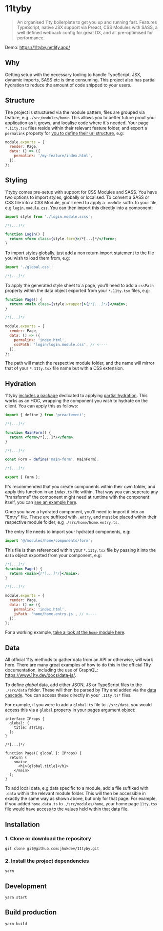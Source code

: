 # 11tyby

> An organised 11ty boilerplate to get you up and running fast. Features TypeScript, native JSX support via Preact, CSS Modules with SASS, a well defined webpack config for great DX, and all pre-optimised for performance.

Demo: https://11tyby.netlify.app/

## Why

Getting setup with the necessary tooling to handle TypeScript, JSX, dynamic imports, SASS etc is time consuming. This project also has partial hydration to reduce the amount of code shipped to your users.

## Structure

The project is structured via the module pattern, files are grouped via feature, e.g `./src/modules/home`. This allows you to better future proof your application as it grows, and localise code where it's needed. Your page `*.11ty.tsx` files reside within their relevant feature folder, and export a `permalink` property for [you to define their url structure](https://www.11ty.dev/docs/permalinks/), e.g:

```javascript
module.exports = {
  render: Page,
  data: () => ({
    permalink: '/my-feature/index.html',
  }),
};
```

## Styling

11tyby comes pre-setup with support for CSS Modules and SASS. You have two options to import styles, globally or localised. To convert a SASS or CSS file into a CSS Module, you'll need to apply a `.module` suffix to your file, e.g `login.module.css`. You can then import this directly into a component:

```jsx
import style from './login.module.scss';

/*[...]*/

function Login() {
  return <form class={style.form}>/*[...]*/</form>;
}
```

To import styles globally, just add a non return import statement to the file you wish to load them from, e.g:

```jsx
import './global.css';

/*[...]*/
```

To apply the generated style sheet to a page, you'll need to add a `cssPath` property within the data object exported from your `*.11ty.tsx` files, e.g:

```jsx
function Page() {
  return <main class={style.wrapper}>{/*[...]*/}</main>;
}

/*[...]*/

module.exports = {
  render: Page,
  data: () => ({
    permalink: 'index.html',
    cssPath: 'login/login.module.css', // <----
  }),
};
```

The path will match the respective module folder, and the name will mirror that of your `*.11ty.tsx` file name but with a CSS extension.

## Hydration

11tyby [includes a package](https://github.com/jhukdev/preactement) dedicated to applying [partial hydration](https://www.jameshill.dev/articles/partial-hydration/). This works as an HOC, wrapping the component you wish to hydrate on the client. You can apply this as follows:

```jsx
import { define } from 'preactement';

/*[...]*/

function MainForm() {
  return <form>/*[...]*/</form>;
}

/*[...]*/

const Form = define('main-form', MainForm);

/*[...]*/

export { Form };
```

It's recommended that you create components within their own folder, and apply this function in an `index.ts` file within. That way you can seperate any "transforms" the component might need at runtime with the component itself, you can [see an example here](https://github.com/jhukdev/11tyby/blob/master/src/modules/home/components/form/index.ts).

Once you have a hydrated component, you'll need to import it into an "Entry" file. These are suffixed with `.entry`, and must be placed within their respective module folder, e.g `./src/home/home.entry.ts`.

The entry file needs to import your hydrated components, e.g:

```javascript
import '@/modules/home/components/form';
```

This file is then referenced within your `*.11ty.tsx` file by passing it into the `data` object exported from your component, e.g:

```jsx
/*[...]*/
function Page() {
  return <main>{/*[...]*/}</main>;
}

/*[...]*/

module.exports = {
  render: Page,
  data: () => ({
    permalink: 'index.html',
    jsPath: 'home/home.entry.js', // <----
  }),
};
```

For a working example, [take a look at the `home` module here](https://github.com/jhukdev/11tyby/blob/master/src/modules/home/home.11ty.tsx#L28).

## Data

All official 11ty methods to gather data from an API or otherwise, will work here. There are many great examples of how to do this in the official 11ty documentation, including the use of GraphQL: https://www.11ty.dev/docs/data-js/.

To define _global_ data, add either JSON, JS or TypeScript files to the `./src/data` folder. These will then be parsed by 11ty and added via the [data cascade](https://www.11ty.dev/docs/data-cascade/). You can access these directly in your `.11ty.ts*` files.

For example, if you were to add a `global.ts` file to `./src/data`, you would access this via a `global` property in your pages argument object:

```tsx
interface IProps {
  global: {
    title: string;
  };
}

/*[...]*/

function Page({ global }: IProps) {
  return (
    <main>
      <h1>{global.title}</h1>
    </main>
  );
}
```

To add local data, e.g data specific to a module, add a file suffixed with `.data` within the relevant module folder. This will then be accessible in exactly the same way as shown above, but only for that page. For example, if you added `home.data.ts` to `./src/modules/home`, your home page `11ty.tsx` file would have access to the values held within that data file.

## Installation

### 1. Clone or download the repository

```shell
git clone git@github.com:jhukdev/11tyby.git
```

### 2. Install the project dependencies

```shell
yarn
```

## Development

```shell
yarn start
```

## Build production

```shell
yarn build
```
